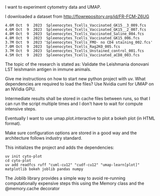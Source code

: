 I want to experiment cytometry data and UMAP.

I downloaded a dataset from http://flowrepository.org/id/FR-FCM-Z6UG

```
4.6M Oct  9  2023  Spleenocytes_Tcells_Vaccinated_GK15__3_009.fcs
4.6M Oct  9  2023  Spleenocytes_Tcells_Vaccinated_GK15__2_007.fcs
4.8M Oct  9  2023  Spleenocytes_Tcells_Vaccinated_Saline_004.fcs
4.8M Oct  9  2023  Spleenocytes_Tcells_Vaccinated_GK15_006.fcs
3.7M Oct  9  2023 'Spleenocytes_Tcells_FMO- no CD4 staining_002.fcs'
7.0M Oct  9  2023  Spleenocytes_Tcells_Rag2KO_005.fcs
3.7M Oct  9  2023  Spleenocytes_Tcells_Unstained_control_001.fcs
4.5M Oct  9  2023  Spleenocytes_Tcells_Vaccinated_aCD8_003.fcs
```

The topic of the research is stated as:
Validate the Leishmania donovani LST leishmanin antigen in immune animals.

Give me instructions on how to start new python project with uv.
What dependencies are required to load the files?
Use Nvidia cuml for UMAP on an NVidia GPU.

Intermediate results shall be stored in cache files between runs, so that I can run the script multiple times and I don't have to wait for compute intensive steps.

Eventually I want to use umap.plot.interactive to plot a bokeh plot (in HTML format).

Make sure configuration options are stored in a good way and the architecture follows industry standard.

This initializes the project and adds the dependencies:

```
uv init cyto-plot
cd cyto-plot
uv add readfcs ruff "cuml-cu12" "cudf-cu12" "umap-learn[plot]" matplotlib bokeh joblib pandas numpy
```

The Joblib library provides a simple way to avoid re-running computationally expensive steps this using the Memory class and the @memory.cache decorator
